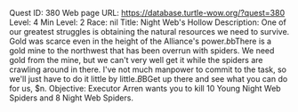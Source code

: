 Quest ID: 380
Web page URL: https://database.turtle-wow.org/?quest=380
Level: 4
Min Level: 2
Race: nil
Title: Night Web's Hollow
Description: One of our greatest struggles is obtaining the natural resources we need to survive. Gold was scarce even in the height of the Alliance's power.$b$bThere is a gold mine to the northwest that has been overrun with spiders. We need gold from the mine, but we can't very well get it while the spiders are crawling around in there. I've not much manpower to commit to the task, so we'll just have to do it little by little.$B$BGet up there and see what you can do for us, $n.
Objective: Executor Arren wants you to kill 10 Young Night Web Spiders and 8 Night Web Spiders.

